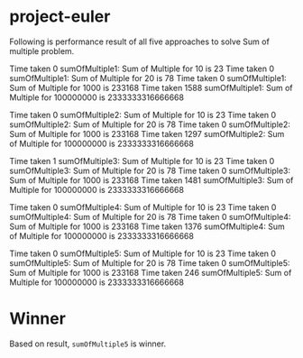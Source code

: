 # project-euler
Following is performance result of all five approaches to solve Sum of multiple problem.

Time taken  0
sumOfMultiple1: Sum of Multiple for 10 is  23
Time taken  0
sumOfMultiple1: Sum of Multiple for 20 is  78
Time taken  0
sumOfMultiple1: Sum of Multiple for 1000 is  233168
Time taken  1588
sumOfMultiple1: Sum of Multiple for 100000000 is  2333333316666668



Time taken  0
sumOfMultiple2: Sum of Multiple for 10 is  23
Time taken  0
sumOfMultiple2: Sum of Multiple for 20 is  78
Time taken  0
sumOfMultiple2: Sum of Multiple for 1000 is  233168
Time taken  1297
sumOfMultiple2: Sum of Multiple for 100000000 is  2333333316666668



Time taken  1
sumOfMultiple3: Sum of Multiple for 10 is  23
Time taken  0
sumOfMultiple3: Sum of Multiple for 20 is  78
Time taken  0
sumOfMultiple3: Sum of Multiple for 1000 is  233168
Time taken  1481
sumOfMultiple3: Sum of Multiple for 100000000 is  2333333316666668



Time taken  0
sumOfMultiple4: Sum of Multiple for 10 is  23
Time taken  0
sumOfMultiple4: Sum of Multiple for 20 is  78
Time taken  0
sumOfMultiple4: Sum of Multiple for 1000 is  233168
Time taken  1376
sumOfMultiple4: Sum of Multiple for 100000000 is  2333333316666668



Time taken  0
sumOfMultiple5: Sum of Multiple for 10 is  23
Time taken  0
sumOfMultiple5: Sum of Multiple for 20 is  78
Time taken  0
sumOfMultiple5: Sum of Multiple for 1000 is  233168
Time taken  246
sumOfMultiple5: Sum of Multiple for 100000000 is  2333333316666668

# Winner
Based on result, `sumOfMultiple5` is winner.